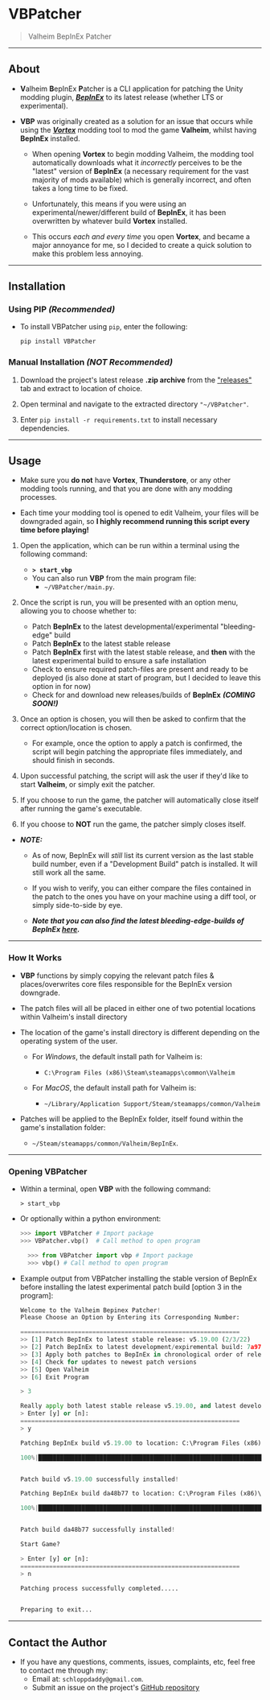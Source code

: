# VBPatcher

> Valheim BepInEx Patcher

---

## About

- **V**alheim **B**epInEx **P**atcher is a CLI application for patching the Unity modding plugin, [_**BepInEx**_](https://github.com/BepInEx/BepInEx) to its latest release (whether LTS or experimental).

- **VBP** was originally created as a solution for an issue that occurs while using the [**_Vortex_**](https://) modding tool to mod the game **Valheim**, whilst having **BepInEx** installed.

  - When opening **Vortex** to begin modding Valheim, the modding tool automatically downloads what it _incorrectly_ perceives to be the "latest" version of **BepInEx** (a necessary requirement for the vast majority of mods available) which is generally incorrect, and often takes a long time to be fixed.

  - Unfortunately, this means if you were using an experimental/newer/different build of **BepInEx**, it has been overwritten by whatever build **Vortex** installed.

  - This occurs _each and every time_ you open **Vortex**, and became a major annoyance for me, so I decided to create a quick solution to make this problem less annoying.

---

## Installation

### Using PIP _(Recommended)_

- To install VBPatcher using `pip`, enter the following:

  ```python
  pip install VBPatcher
  ```

### Manual Installation _(**NOT** Recommended)_

1. Download the project's latest release **.zip archive** from the ["releases"](https://github.com/schlopp96/VBPatcher/releases) tab and extract to location of choice.

2. Open terminal and navigate to the extracted directory `"~/VBPatcher"`.

3. Enter `pip install -r requirements.txt` to install necessary dependencies.

---

## Usage

- Make sure you **do not** have **Vortex**, **Thunderstore**, or any other modding tools running, and that you are done with any modding processes.

- Each time your modding tool is opened to edit Valheim, your files will be downgraded again, so **I highly recommend running this script every time before playing!**

1. Open the application, which can be run within a terminal using the following command:

   - **`> start_vbp`**
   - You can also run **VBP** from the main program file:
     - `~/VBPatcher/main.py`.

2. Once the script is run, you will be presented with an option menu, allowing you to choose whether to:

   - Patch **BepInEx** to the latest developmental/experimental "bleeding-edge" build
   - Patch **BepInEx** to the latest stable release
   - Patch **BepInEx** first with the latest stable release, and **then** with the latest experimental build to ensure a safe installation
   - Check to ensure required patch-files are present and ready to be deployed (is also done at start of program, but I decided to leave this option in for now)
   - Check for and download new releases/builds of **BepInEx** _**(COMING SOON!)**_

3. Once an option is chosen, you will then be asked to confirm that the correct option/location is chosen.

   - For example, once the option to apply a patch is confirmed, the script will begin patching the appropriate files immediately, and should finish in seconds.

4. Upon successful patching, the script will ask the user if they'd like to start **Valheim**, or simply exit the patcher.

5. If you choose to run the game, the patcher will automatically close itself after running the game's executable.

6. If you choose to **NOT** run the game, the patcher simply closes itself.

- **_NOTE:_**

  - As of now, BepInEx will _still_ list its current version as the last stable build number, even if a "Development Build" patch is installed. It will still work all the same.

  - If you wish to verify, you can either compare the files contained in the patch to the ones you have on your machine using a diff tool, or simply side-to-side by eye.

  - **_Note that you can also find the latest bleeding-edge-builds of BepInEx [here](https://builds.bepis.io/projects/bepinex_be)._**

---

### How It Works

- **VBP** functions by simply copying the relevant patch files & places/overwrites core files responsible for the BepInEx version downgrade.

- The patch files will all be placed in either one of two potential locations within Valheim's install directory

- The location of the game's install directory is different depending on the operating system of the user.

  - For _Windows_, the default install path for Valheim is:

    - `C:\Program Files (x86)\Steam\steamapps\common\Valheim`

  - For _MacOS_, the default install path for Valheim is:
    - `~/Library/Application Support/Steam/steamapps/common/Valheim`

- Patches will be applied to the BepInEx folder, itself found within the game's installation folder:
  - `~/Steam/steamapps/common/Valheim/BepInEx`.

---

### Opening VBPatcher

- Within a terminal, open **VBP** with the following command:

  ```text
  > start_vbp
  ```

- Or optionally within a python environment:

  ```python
  >>> import VBPatcher # Import package
  >>> VBPatcher.vbp()  # Call method to open program

  ```

  ```python
    >>> from VBPatcher import vbp # Import package
    >>> vbp() # Call method to open program
  ```

- Example output from VBPatcher installing the stable version of BepInEx before installing the latest experimental patch build [option 3 in the program]:

  ```python
  Welcome to the Valheim Bepinex Patcher!
  Please Choose an Option by Entering its Corresponding Number:

  =============================================================
  >> [1] Patch BepInEx to latest stable release: v5.19.00 (2/3/22)
  >> [2] Patch BepInEx to latest development/expiremental build: 7a97bdd (5/7/22)
  >> [3] Apply both patches to BepInEx in chronological order of release (v5.19.00 then 7a97bdd)
  >> [4] Check for updates to newest patch versions
  >> [5] Open Valheim
  >> [6] Exit Program

  > 3

  Really apply both latest stable release v5.19.00, and latest development build da48b77?
  > Enter [y] or [n]:
  =============================================================
  > y

  Patching BepInEx build v5.19.00 to location: C:\Program Files (x86)\Steam\steamapps\common\Valheim...

  100%|███████████████████████████████████████████████████████████████████████████████████████████████████████████████████████████████████████████████████████████| 5/5 [00:00<00:00,  9.14it/s]


  Patch build v5.19.00 successfully installed!

  Patching BepInEx build da48b77 to location: C:\Program Files (x86)\Steam\steamapps\common\Valheim...

  100%|███████████████████████████████████████████████████████████████████████████████████████████████████████████████████████████████████████████████████████████| 5/5 [00:00<00:00,  9.19it/s]


  Patch build da48b77 successfully installed!

  Start Game?

  > Enter [y] or [n]:
  =============================================================
  > n

  Patching process successfully completed.....


  Preparing to exit...
  ```

---

## Contact the Author

- If you have any questions, comments, issues, complaints, etc, feel free to contact me through my:
  - Email at: `schloppdaddy@gmail.com`.
  - Submit an issue on the project's [GitHub repository](https://github.com/schlopp96/VBPatcher)
